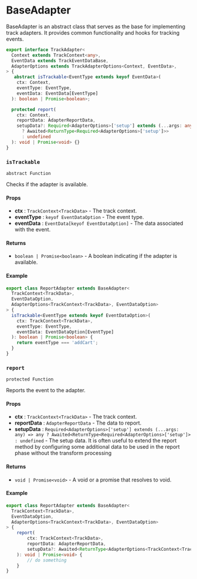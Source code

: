 # BaseAdapter

BaseAdapter is an abstract class that serves as the base for implementing track adapters. It provides common functionality and hooks for tracking events.

```typescript title="Signature"
export interface TrackAdapter<
  Context extends TrackContext<any>,
  EventData extends TrackEventDataBase,
  AdapterOptions extends TrackAdapterOptions<Context, EventData>,
> {
   abstract isTrackable<EventType extends keyof EventData>(
    ctx: Context,
    eventType: EventType,
    eventData: EventData[EventType]
  ): boolean | Promise<boolean>;

  protected report(
    ctx: Context,
    reportData: AdapterReportData,
    setupData?: Required<AdapterOptions>['setup'] extends (...args: any) => any
      ? Awaited<ReturnType<Required<AdapterOptions>['setup']>>
      : undefined
  ): void | Promise<void> {}
}
```

### `isTrackable`

`abstract Function`

Checks if the adapter is available.

#### Props

- **ctx** : `TrackContext<TrackData>` - The track context.
- **eventType** : `keyof EventDataOption` - The event type.
- **eventData** : `EventData[keyof EventDataOption]` - The data associated with the event.

#### Returns

- `boolean | Promise<boolean>` - A boolean indicating if the adapter is available.

#### Example

```typescript title="ReportAdapter.ts"
export class ReportAdapter extends BaseAdapter<
  TrackContext<TrackData>,
  EventDataOption,
  AdapterOptions<TrackContext<TrackData>, EventDataOption>
> {
  isTrackable<EventType extends keyof EventDataOption>(
    ctx: TrackContext<TrackData>,
    eventType: EventType,
    eventData: EventDataOption[EventType]
  ): boolean | Promise<boolean> {
    return eventType === 'addCart';
  }
}
```

### `report`

`protected Function`

Reports the event to the adapter.

#### Props

- **ctx** : `TrackContext<TrackData>` - The track context.
- **reportData** : `AdapterReportData` - The data to report.
- **setupData** : `Required<AdapterOptions>['setup'] extends (...args: any) => any ? Awaited<ReturnType<Required<AdapterOptions>['setup']> : undefined` - The setup data. It is often useful to extend the report method by configuring some additional data to be used in the report phase without the transform processing

#### Returns

- `void | Promise<void>` - A void or a promise that resolves to void.

#### Example

```typescript title="ReportAdapter.ts"
export class ReportAdapter extends BaseAdapter<
  TrackContext<TrackData>,
  EventDataOption,
  AdapterOptions<TrackContext<TrackData>, EventDataOption>
> {
    report(
        ctx: TrackContext<TrackData>,
        reportData: AdapterReportData,
        setupData?: Awaited<ReturnType<AdapterOptions<TrackContext<TrackData>, EventDataOption>['setup']>
    ): void | Promise<void> {
        // do something
    }
}
```
